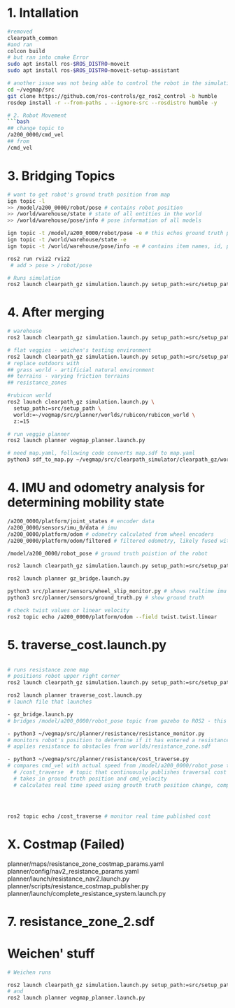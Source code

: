 # 1. Intallation
```bash
#removed 
clearpath_common 
#and ran 
colcon build 
# but ran into cmake Error
sudo apt install ros-$ROS_DISTRO-moveit
sudo apt install ros-$ROS_DISTRO-moveit-setup-assistant

# another issue was not being able to control the robot in the simulation because there wasn't a controller
cd ~/vegmap/src
git clone https://github.com/ros-controls/gz_ros2_control -b humble
rosdep install -r --from-paths . --ignore-src --rosdistro humble -y

# 2. Robot Movement
```bash
## change topic to
/a200_0000/cmd_vel
## from
/cmd_vel
```
# 3. Bridging Topics

```bash
# want to get robot's ground truth position from map
ign topic -l 
>> /model/a200_0000/robot/pose # contains robot position
>> /world/warehouse/state # state of all entities in the world
>> /world/warehouse/pose/info # pose information of all models

ign topic -t /model/a200_0000/robot/pose -e # this echos ground truth position
ign topic -t /world/warehouse/state -e
ign topic -t /world/warehouse/pose/info -e # contains item names, id, position

ros2 run rviz2 rviz2
 # add > pose > /robot/pose
```

```bash
# Runs simulation
ros2 launch clearpath_gz simulation.launch.py setup_path:=src/setup_path
```


# 4. After merging
```bash
# warehouse
ros2 launch clearpath_gz simulation.launch.py setup_path:=src/setup_path

# flat veggies - weichen's testing environment
ros2 launch clearpath_gz simulation.launch.py setup_path:=src/setup_path world:=~/vegmap/src/planner/worlds/outdoors
# replace outdoors with
## grass world - artificial natural environment
## terrains - varying friction terrains
## resistance_zones

#rubicon world
ros2 launch clearpath_gz simulation.launch.py \
  setup_path:=src/setup_path \
  world:=~/vegmap/src/planner/worlds/rubicon/rubicon_world \
  z:=15

# run veggie planner
ros2 launch planner vegmap_planner.launch.py

# need map.yaml, following code converts map.sdf to map.yaml
python3 sdf_to_map.py ~/vegmap/src/clearpath_simulator/clearpath_gz/worlds/warehouse.sdf ~/vegmap/src/planner/maps warehouse_map

```


# 4. IMU and odometry analysis for determining mobility state

```bash
/a200_0000/platform/joint_states # encoder data
/a200_0000/sensors/imu_0/data # imu
/a200_0000/platform/odom # odometry calculated from wheel encoders
/a200_0000/platform/odom/filtered # filtered odometry, likely fused with IMU

/model/a200_0000/robot_pose # ground truth poistion of the robot
```


```bash
ros2 launch clearpath_gz simulation.launch.py setup_path:=src/setup_path world:=~/vegmap/src/planner/worlds/terrains

ros2 launch planner gz_bridge.launch.py

python3 src/planner/sensors/wheel_slip_monitor.py # shows realtime imu and pose stuf
python3 src/planner/sensors/ground_truth.py # show ground truth 
```

```bash
# check twist values or linear velocity
ros2 topic echo /a200_0000/platform/odom --field twist.twist.linear
```



# 5. traverse_cost.launch.py
```bash

# runs resistance zone map
# positions robot upper right corner
ros2 launch clearpath_gz simulation.launch.py setup_path:=src/setup_path world:=~/vegmap/src/planner/worlds/resistance_zone x:=9.0 y:=-9.0 yaw:=2.325

ros2 launch planner traverse_cost.launch.py
# launch file that launches

- gz_bridge.launch.py 
# bridges /model/a200_0000/robot_pose topic from gazebo to ROS2 - this topic contains ground truth position of the robot

- python3 ~/vegmap/src/planner/resistance/resistance_monitor.py 
# monitors robot's position to determine if it has entered a resistance zone
# applies resistance to obstacles from worlds/resistance_zone.sdf

- python3 ~/vegmap/src/planner/resistance/cost_traverse.py 
# compares cmd_vel with actual speed from /model/a200_0000/robot_pose to publish traverse cost
  # /cost_traverse  # topic that continuously publishes traversal cost
  # takes in ground truth position and cmd_velocity
  # calculates real time speed using grouth truth position change, compares to cmd_velocity to publish traversability cost




ros2 topic echo /cost_traverse # monitor real time published cost
```








# X. Costmap (Failed)
planner/maps/resistance_zone_costmap_params.yaml
planner/config/nav2_resistance_params.yaml
planner/launch/resistance_nav2.launch.py
planner/scripts/resistance_costmap_publisher.py
planner/launch/complete_resistance_system.launch.py

# 7. resistance_zone_2.sdf





# Weichen' stuff
```bash
# Weichen runs

ros2 launch clearpath_gz simulation.launch.py setup_path:=src/setup_path world:=~/vegmap/src/planner/worlds/outdoors
# and
ros2 launch planner vegmap_planner.launch.py
```
